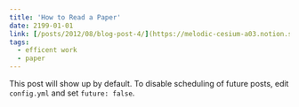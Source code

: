```yaml
---
title: 'How to Read a Paper'
date: 2199-01-01
link: [/posts/2012/08/blog-post-4/](https://melodic-cesium-a03.notion.site/Welcome-to-My-Blog-c2cf521ef0074ca1b45cfd6b973f35cd)
tags:
  - efficent work
  - paper
---
```


This post will show up by default. To disable scheduling of future posts, edit `config.yml` and set `future: false`. 
